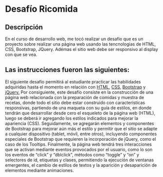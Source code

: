 # Desafío Ricomida
## Descripción

En el curso de desarrollo web, me tocó realizar un desafio que es un proyecto sobre realizar una página web usando las tencnologias de HTML, CSS, Bootstrap, JQuery.  Adémas el sitio web debe ser responsivo al display con que se vea.

## Las instrucciones fueron las siguientes:

El siguiente desafío permitirá al estudiante practicar las habilidades adquiridas hasta el
momento en relación con [HTML](https://developer.mozilla.org/es/docs/Web/HTML), [CSS](https://developer.mozilla.org/es/docs/Web/CSS), [Bootstrap](https://getbootstrap.com/) y [jQuery.](https://jquery.com/) Por consiguiente, este desafío
consiste en la construcción de una página web relacionada con la preparación de comidas y
muestra de recetas, donde todo el sitio debe estar construido con características
responsivas, partiendo de una maqueta con su guía de estilos, en donde tendrán que
desarrollar desde cero el esqueleto de la página web (HTML), luego se deberá ir agregando
los estilos indicados para mejorar la apariencia (CSS). Seguidamente, se agregarán
elementos y componentes de Bootstrap para mejorar aún más el estilo y permitir que el sitio
se adapte a cualquier dispositivo (tablet, móvil, entre otros), incluyendo componentes
especiales de Bootstrap que requieren la incorporación de jQuery, como el caso de los
Tooltips.
Finalmente, la página web tendrá tres interacciones que se activan mediante eventos
provocados por el usuario, como lo son los eventos de “click” y “dblclick”, métodos como
“toggle” y “on” y selectores de id, etiquetas y clases, permitiendo la ejecución de ventanas
emergentes, el cambio de estilos de textos y la aparición y desaparición de elementos
mediante animaciones.
